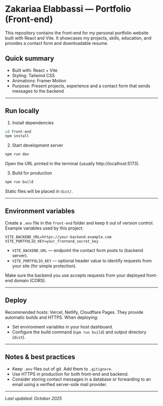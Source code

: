 # Zakariaa Elabbassi — Portfolio (Front-end)

This repository contains the front-end for my personal portfolio website built with React and Vite. It showcases my projects, skills, education, and provides a contact form and downloadable resume.

## Quick summary

- Built with: React + Vite
- Styling: Tailwind CSS
- Animations: Framer Motion
- Purpose: Present projects, experience and a contact form that sends messages to the backend

---

## Run locally

1. Install dependencies

```bash
cd front-end
npm install
```

2. Start development server

```bash
npm run dev
```

Open the URL printed in the terminal (usually http://localhost:5173).

3. Build for production

```bash
npm run build
```

Static files will be placed in `dist/`.

---

## Environment variables

Create a `.env` file in the `front-end` folder and keep it out of version control. Example variables used by this project:

```env
VITE_BACKEND_URL=https://your-backend.example.com
VITE_PORTFOLIO_KEY=your_frontend_secret_key
```

- `VITE_BACKEND_URL` — endpoint the contact form posts to (backend server).
- `VITE_PORTFOLIO_KEY` — optional header value to identify requests from your site (for simple protection).

Make sure the backend you use accepts requests from your deployed front-end domain (CORS).

---

## Deploy

Recommended hosts: Vercel, Netlify, Cloudflare Pages. They provide automatic builds and HTTPS. When deploying:

- Set environment variables in your host dashboard.
- Configure the build command (`npm run build`) and output directory (`dist`).

---

## Notes & best practices

- Keep `.env` files out of git. Add them to `.gitignore`.
- Use HTTPS in production for both front-end and backend.
- Consider storing contact messages in a database or forwarding to an email using a verified server-side mail provider.


---

_Last updated: October 2025_
